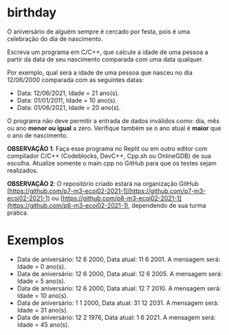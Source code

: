 # birthday

O aniversário de alguém sempre é cercado por festa, pois é uma celebração do dia de nascimento.

Escreva um programa em C/C++, que calcule a idade de uma pessoa a partir da data de seu nascimento comparada com uma data qualquer. 

Por exemplo, qual será a idade de uma pessoa que nasceu no dia 12/06/2000 comparada com as seguintes datas:

* Data: 12/06/2021, Idade = 21 ano(s).
* Data: 01/01/2011, Idade = 10 ano(s).
* Data: 01/06/2021, Idade = 20 ano(s).

O programa não deve permitir a entrada de dados inválidos como: dia, mês ou ano **menor ou igual** a zero. Verifique também se o ano atual é **maior** que o ano de nascimento.

**OBSERVAÇÃO 1**: Faça esse programa no Replit ou em outro editor com compilador C/C++ (Codeblocks, DevC++, Cpp.sh ou OnlineGDB) de sua escolha. Atualize somente o main.cpp no GitHub para que os testes sejam realizados.

**OBSERVAÇÃO 2**: O repositório criado estará na organização GitHub [https://github.com/p7-m3-ecoi02-2021-1](https://github.com/p7-m3-ecoi02-2021-1) ou [https://github.com/p8-m3-ecoi02-2021-1](https://github.com/p8-m3-ecoi02-2021-1), dependendo de sua turma prática.

# Exemplos

* Data de aniversário: 12 6 2000, Data atual: 11 6 2001. A mensagem será: Idade = 0 ano(s).
* Data de aniversário: 12 6 2000, Data atual: 12 6 2005. A mensagem será: Idade = 5 ano(s).
* Data de aniversário: 12 6 2000, Data atual: 12 7 2010. A mensagem será: Idade = 10 ano(s).
* Data de aniversário: 1 1 2000, Data atual: 31 12 2031. A mensagem será: Idade = 31 ano(s).
* Data de aniversário: 12 2 1976, Data atual: 1 6 2021. A mensagem será: Idade = 45 ano(s).
